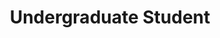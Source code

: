 ---
layout : person
name : Arnold Zhou
categories : alumni
uniquename: ahzhou
major: Computer Science and Statistics 
title: Undergraduate Student 
level: undergrad
bio: "Arnold is a Freshman in the College of Literature, Science, and the Arts at the University of Michigan. He is studying both computer science and statistics, traveling to China in the Summer of 2015 to gain experience! Arnold is also part of the Michigan Hackers core team, following in web design. He also plays the trumpet and piano for fun with a deep indulgence in cats!"
---
